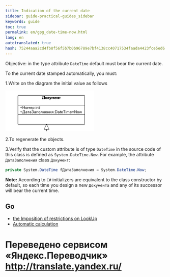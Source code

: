 ```yaml
--- 
title: Indication of the current date 
sidebar: guide-practical-guides_sidebar 
keywords: guide 
toc: true 
permalink: en/gpg_date-time-now.html 
lang: en 
autotranslated: true 
hash: 75244aaa2cd4fb8f56f5b7b0b96789e7bf4138cc40717534faada4423fce5ed6 
--- 
```


Objective: in the type attribute `DateTime` default must bear the current date. 

To the current date stamped automatically, you must: 

1.Write on the diagram the initial value as follows 

![](/images/pages/guides/flexberry-aspnet/date-now.png) 

2.To regenerate the objects. 

3.Verify that the custom attribute is of type `DateTime` in the source code of this class is defined as `System.DateTime.Now`. 
For example, the attribute `ДатаЗаполнения` class `Документ`: 

```csharp
private System.DateTime fДатаЗаполнения = System.DateTime.Now;
``` 

__Note:__ According to `C#` initializers are equivalent to the class constructor by default, so each time you design a new `Документа` and any of its successor will bear the current time. 

## Go 

* <i class="fa fa-arrow-left" aria-hidden="true"></i> [the Imposition of restrictions on LookUp](gpg_limitfunction-for-lookup.html) 
* [Automatic calculation](gpg_auto-calculation.html) <i class="fa fa-arrow-right" aria-hidden="true"></i> 



 # Переведено сервисом «Яндекс.Переводчик» http://translate.yandex.ru/